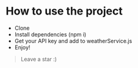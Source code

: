 # How to use the project

- Clone
- Install dependencies (npm i)
- Get your API key and add to weatherService.js
- Enjoy!

> Leave a star :)
